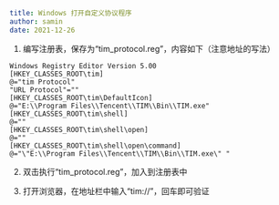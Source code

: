 ```yaml
title: Windows 打开自定义协议程序
author: samin
date: 2021-12-26
```

1. 编写注册表，保存为“tim_protocol.reg”，内容如下（注意地址的写法）

```text
Windows Registry Editor Version 5.00
[HKEY_CLASSES_ROOT\tim]
@="tim Protocol"
"URL Protocol"=""
[HKEY_CLASSES_ROOT\tim\DefaultIcon]
@="E:\\Program Files\\Tencent\\TIM\\Bin\\TIM.exe"
[HKEY_CLASSES_ROOT\tim\shell]
@=""
[HKEY_CLASSES_ROOT\tim\shell\open]
@=""
[HKEY_CLASSES_ROOT\tim\shell\open\command]
@="\"E:\\Program Files\\Tencent\\TIM\\Bin\\TIM.exe\" "
```

2. 双击执行“tim_protocol.reg”，加入到注册表中

3. 打开浏览器，在地址栏中输入“tim://”，回车即可验证